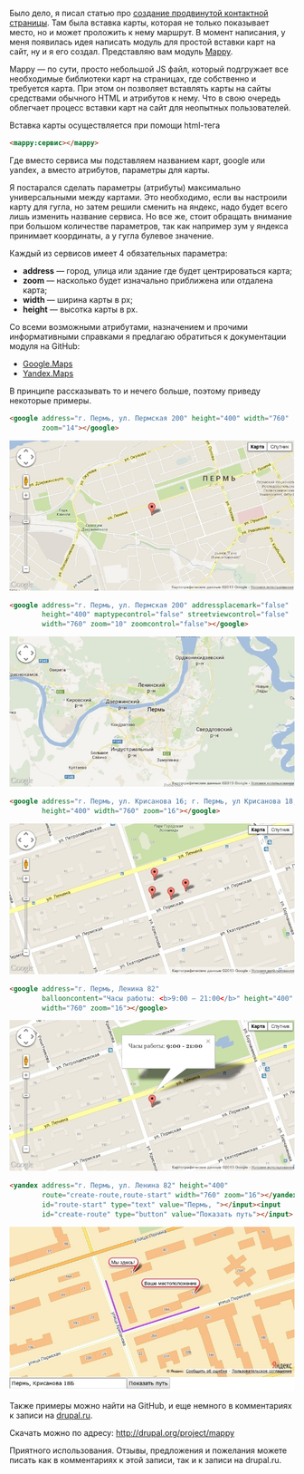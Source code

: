 Было дело, я писал статью
про [создание продвинутой контактной страницы][drupal-7-advanced-contact-page]. Там
была вставка карты, которая не только показывает место, но и может проложить
к нему маршрут. В момент написания, у меня появилась идея написать модуль для
простой вставки карт на сайт, ну и я его создал. Представляю вам модуль
[Mappy](https://drupal.org/project/Mappy).

Mappy — по сути, просто небольшой JS файл, который подгружает все необходимые
библиотеки карт на страницах, где собственно и требуется карта. При этом он
позволяет вставлять карты на сайты средствами обычного HTML и атрибутов к нему.
Что в свою очередь облегчает процесс вставки карт на сайт для неопытных
пользователей.

Вставка карты осуществляется при помощи html-тега

```html
<mappy:сервис></mappy>
```

Где вместо сервиса мы подставляем названием карт, google или yandex, а вместо
атрибутов, параметры для карты.

Я постарался сделать параметры (атрибуты) максимально универсальными между
картами. Это необходимо, если вы настроили карту для гугла, но затем решили
сменить на яндекс, надо будет всего лишь изменить название сервиса. Но все же,
стоит обращать внимание при большом количестве параметров, так как например зум
у яндекса принимает координаты, а у гугла булевое значение.

Каждый из сервисов имеет 4 обязательных параметра:

- **address** — город, улица или здание где будет центрироваться карта;
- **zoom** — насколько будет изначально приближена или отдалена карта;
- **width** — ширина карты в px;
- **height** — высотка карты в px.

Со всеми возможными атрибутами, назначением и прочими информативными справками я
предлагаю обратиться к документации модуля на GitHub:

- [Google.Maps](https://github.com/Niklan/Mappy/wiki/ru_Google.Maps)
- [Yandex.Maps](https://github.com/Niklan/Mappy/wiki/ru_Yandex.Maps)

В принципе рассказывать то и нечего больше, поэтому приведу некоторые примеры.

```html {"header":"Пример 1"}
<google address="г. Пермь, ул. Пермская 200" height="400" width="760"
        zoom="14"></google>
```

![Пример №1](image/1.jpg)

```html {"header":"Пример 2"}
<google address="г. Пермь, ул. Пермская 200" addressplacemark="false"
        height="400" maptypecontrol="false" streetviewcontrol="false"
        width="760" zoom="10" zoomcontrol="false"></google>
```

![Пример №2](image/2.jpg)

```html {"header":"Пример 3"}
<google address="г. Пермь, ул. Крисанова 16; г. Пермь, ул Крисанова 18; г. Пермь, Ленина 82; г. Пермь, ул Крисанова 18Б"
        height="400" width="760" zoom="16"></google>
```

![Пример №3](image/3.jpg)

```html {"header":"Пример 4"}
<google address="г. Пермь, Ленина 82"
        ballooncontent="Часы работы: <b>9:00 — 21:00</b>" height="400"
        width="760" zoom="16"></google>
```

![Пример №4](image/4.jpg)

```html {"header":"Пример 5"}
<yandex address="г. Пермь, ул. Ленина 82" height="400"
        route="create-route,route-start" width="760" zoom="16"></yandex><input
        id="route-start" type="text" value="Пермь, "></input><input
        id="create-route" type="button" value="Показать путь"></input>
```

![Пример №5](image/5.jpg)

Также примеры можно найти на GitHub, и еще немного в комментариях к записи
на [drupal.ru](http://www.drupal.ru/node/100306).

Скачать можно по адресу: <http://drupal.org/project/mappy>

Приятного использования. Отзывы, предложения и пожелания можете писать как в
комментариях к этой записи, так и к записи на drupal.ru.

[drupal-7-advanced-contact-page]: ../../../../2013/05/21/drupal-7-advanced-contact-page/article.ru.md
